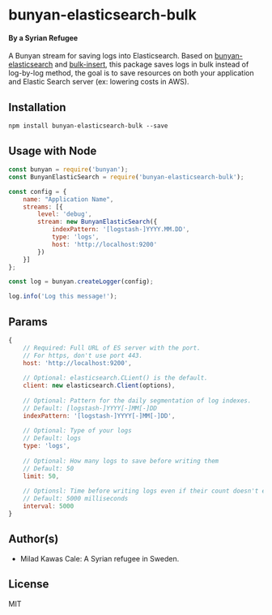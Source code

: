 # bunyan-elasticsearch-bulk
#### By a Syrian Refugee
A Bunyan stream for saving logs into Elasticsearch. Based on [bunyan-elasticsearch](https://github.com/simianhacker/bunyan-elasticsearch) and [bulk-insert](https://github.com/jonathanong/bulk-insert), this package saves logs in bulk instead of log-by-log method, the goal is to save resources on both your application and Elastic Search server (ex: lowering costs in AWS).

## Installation
`npm install bunyan-elasticsearch-bulk --save`

## Usage with Node
```js
const bunyan = require('bunyan');
const BunyanElasticSearch = require('bunyan-elasticsearch-bulk');

const config = {
    name: "Application Name",
    streams: [{
        level: 'debug',
        stream: new BunyanElasticSearch({
            indexPattern: '[logstash-]YYYY.MM.DD',
            type: 'logs',
            host: 'http://localhost:9200'
        })
    }]
};

const log = bunyan.createLogger(config);

log.info('Log this message!');
```

## Params
```js
{
    // Required: Full URL of ES server with the port.
    // For https, don't use port 443.
    host: 'http://localhost:9200',
    
    // Optional: elasticsearch.CLient() is the default.
    client: new elasticsearch.Client(options),
    
    // Optional: Pattern for the daily segmentation of log indexes.
    // Default: [logstash-]YYYY[-]MM[-]DD
    indexPattern: '[logstash-]YYYY[-]MM[-]DD',
    
    // Optional: Type of your logs
    // Default: logs
    type: 'logs',
    
    // Optional: How many logs to save before writing them
    // Default: 50
    limit: 50,
    
    // Optionsl: Time before writing logs even if their count doesn't exceed the limit.
    // Default: 5000 milliseconds
    interval: 5000
}
```

## Author(s)
- Milad Kawas Cale: A Syrian refugee in Sweden.

## License
MIT
